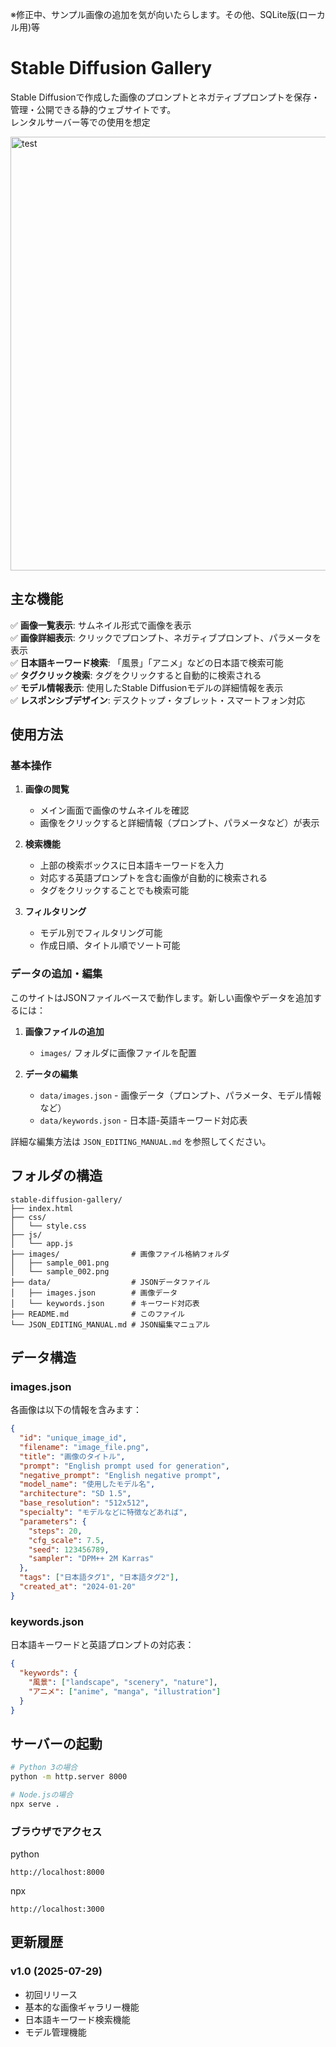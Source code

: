※修正中、サンプル画像の追加を気が向いたらします。その他、SQLite版(ローカル用)等
# Stable Diffusion Gallery
Stable Diffusionで作成した画像のプロンプトとネガティブプロンプトを保存・管理・公開できる静的ウェブサイトです。<br/>
レンタルサーバー等での使用を想定

<img width="1907" height="694" alt="test" src="https://github.com/user-attachments/assets/2f642408-ffe2-4719-9901-dc6351d4b09a" />


## 主な機能
✅ **画像一覧表示**: サムネイル形式で画像を表示  
✅ **画像詳細表示**: クリックでプロンプト、ネガティブプロンプト、パラメータを表示  
✅ **日本語キーワード検索**: 「風景」「アニメ」などの日本語で検索可能  
✅ **タグクリック検索**: タグをクリックすると自動的に検索される  
✅ **モデル情報表示**: 使用したStable Diffusionモデルの詳細情報を表示  
✅ **レスポンシブデザイン**: デスクトップ・タブレット・スマートフォン対応 

## 使用方法

### 基本操作

1. **画像の閲覧**
   - メイン画面で画像のサムネイルを確認
   - 画像をクリックすると詳細情報（プロンプト、パラメータなど）が表示

2. **検索機能**
   - 上部の検索ボックスに日本語キーワードを入力
   - 対応する英語プロンプトを含む画像が自動的に検索される
   - タグをクリックすることでも検索可能

3. **フィルタリング**
   - モデル別でフィルタリング可能
   - 作成日順、タイトル順でソート可能

### データの追加・編集

このサイトはJSONファイルベースで動作します。新しい画像やデータを追加するには：

1. **画像ファイルの追加**
   - `images/` フォルダに画像ファイルを配置

2. **データの編集**
   - `data/images.json` - 画像データ（プロンプト、パラメータ、モデル情報など）
   - `data/keywords.json` - 日本語-英語キーワード対応表

詳細な編集方法は `JSON_EDITING_MANUAL.md` を参照してください。

## フォルダの構造
```
stable-diffusion-gallery/
├── index.html
├── css/
│   └── style.css
├── js/
│   └── app.js
├── images/                # 画像ファイル格納フォルダ
│   ├── sample_001.png
│   └── sample_002.png
├── data/                  # JSONデータファイル
│   ├── images.json        # 画像データ
│   └── keywords.json      # キーワード対応表
├── README.md              # このファイル
└── JSON_EDITING_MANUAL.md # JSON編集マニュアル
```
## データ構造

### images.json

各画像は以下の情報を含みます：

```json
{
  "id": "unique_image_id",
  "filename": "image_file.png",
  "title": "画像のタイトル",
  "prompt": "English prompt used for generation",
  "negative_prompt": "English negative prompt",
  "model_name": "使用したモデル名",
  "architecture": "SD 1.5",
  "base_resolution": "512x512",
  "specialty": "モデルなどに特徴などあれば",
  "parameters": {
    "steps": 20,
    "cfg_scale": 7.5,
    "seed": 123456789,
    "sampler": "DPM++ 2M Karras"
  },
  "tags": ["日本語タグ1", "日本語タグ2"],
  "created_at": "2024-01-20"
}
```

### keywords.json
日本語キーワードと英語プロンプトの対応表：

```json
{
  "keywords": {
    "風景": ["landscape", "scenery", "nature"],
    "アニメ": ["anime", "manga", "illustration"]
  }
}
```
## **サーバーの起動**

   ```bash
   # Python 3の場合
   python -m http.server 8000
   
   # Node.jsの場合
   npx serve .
   ```
### **ブラウザでアクセス**
python
   ```
   http://localhost:8000
   ```
npx
   ```
   http://localhost:3000
   ```

## 更新履歴
### v1.0 (2025-07-29)
- 初回リリース
- 基本的な画像ギャラリー機能
- 日本語キーワード検索機能
- モデル管理機能
